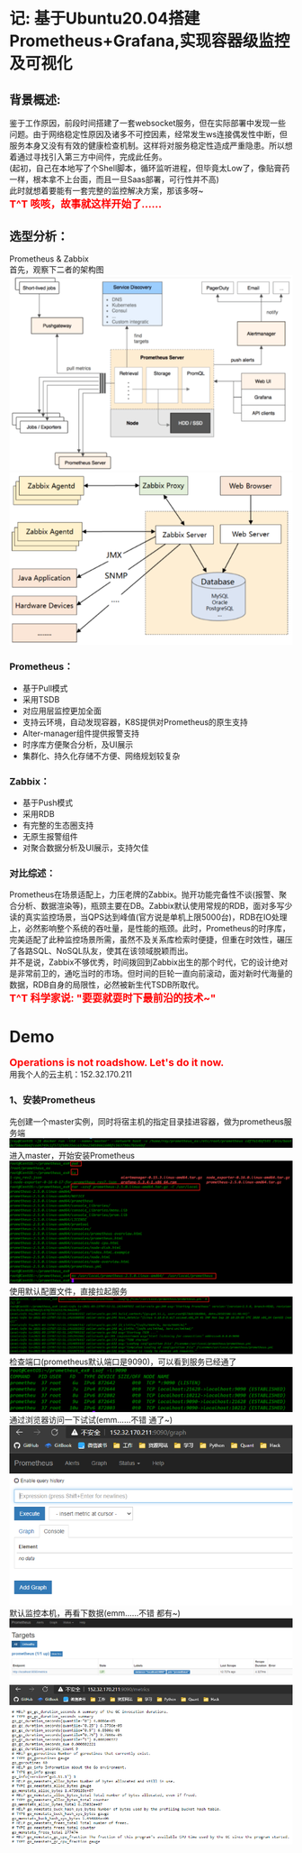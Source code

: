 # 记: 基于Ubuntu20.04搭建Prometheus+Grafana,实现容器级监控及可视化
## 背景概述: 
鉴于工作原因，前段时间搭建了一套websocket服务，但在实际部署中发现一些问题。由于网络稳定性原因及诸多不可控因素，经常发生ws连接偶发性中断，但服务本身又没有有效的健康检查机制。这样将对服务稳定性造成严重隐患。所以想着通过寻找引入第三方中间件，完成此任务。  
(起初，自己在本地写了个Shell脚本，循环监听进程，但毕竟太Low了，像贴膏药一样，根本拿不上台面，而且一旦Saas部署，可行性并不高)  
此时就想着要能有一套完整的监控解决方案，那该多呀~   
<font color=red size=4>**T^T 咳咳，故事就这样开始了......**</font>
## 选型分析：
Prometheus & Zabbix  
首先，观察下二者的架构图
![alt Prometheus](./img/Prometheus%E6%9E%B6%E6%9E%84%E5%9B%BE.png)  
![alt Zabbix](./img/Zabbix%E6%9E%B6%E6%9E%84%E5%9B%BE.png)  
### Prometheus：
- 基于Pull模式
- 采用TSDB
- 对应用层监控更加全面
- 支持云环境，自动发现容器，K8S提供对Prometheus的原生支持
- Alter-manager组件提供报警支持
- 时序库方便聚合分析，及UI展示  
- 集群化、持久化存储不方便、网络规划较复杂
### Zabbix：
- 基于Push模式
- 采用RDB
- 有完整的生态圈支持
- 无原生报警组件
- 对聚合数据分析及UI展示，支持欠佳  
### 对比综述：  
Prometheus在场景适配上，力压老牌的Zabbix。抛开功能完备性不谈(报警、聚合分析、数据渲染等)，瓶颈主要在DB。Zabbix默认使用常规的RDB，面对多写少读的真实监控场景，当QPS达到峰值(官方说是单机上限5000台)，RDB在IO处理上，必然影响整个系统的吞吐量，是性能的瓶颈。此时，Prometheus的时序库，完美适配了此种监控场景所需，虽然不及关系库检索时便捷，但重在时效性，碾压了各路SQL、NoSQL队友，使其在该领域脱颖而出。  
并不是说，Zabbix不够优秀，时间拨回到Zabbix出生的那个时代，它的设计绝对是非常前卫的，通吃当时的市场。但时间的巨轮一直向前滚动，面对新时代海量的数据，RDB自身的局限性，必然被新生代TSDB所取代。  
<font color=red size=4>**T^T 科学家说: "要耍就耍时下最前沿的技术~"**</font>  
# Demo
<font color=red size=4>**Operations is not roadshow. Let's do it now.**</font>  
用我个人的云主机：152.32.170.211
### 1、安装Prometheus
先创建一个master实例，同时将宿主机的指定目录挂进容器，做为prometheus服务端  
![alt master](./img/创建master实例.png)
进入master，开始安装Prometheus  
![alt master_1](./img/master-1.png)
使用默认配置文件，直接拉起服务  
![alt master_2](./img/master_2.png)
检查端口(prometheus默认端口是9090)，可以看到服务已经通了  
![alt master_3](./img/master_3.png)
通过浏览器访问一下试试(emm......不错 通了~)  
![alt master_4](./img/master_4.png)
默认监控本机，再看下数据(emm......不错 都有~)  
![alt master_3](./img/master_5.png)
![alt master_3](./img/master_6.png)



